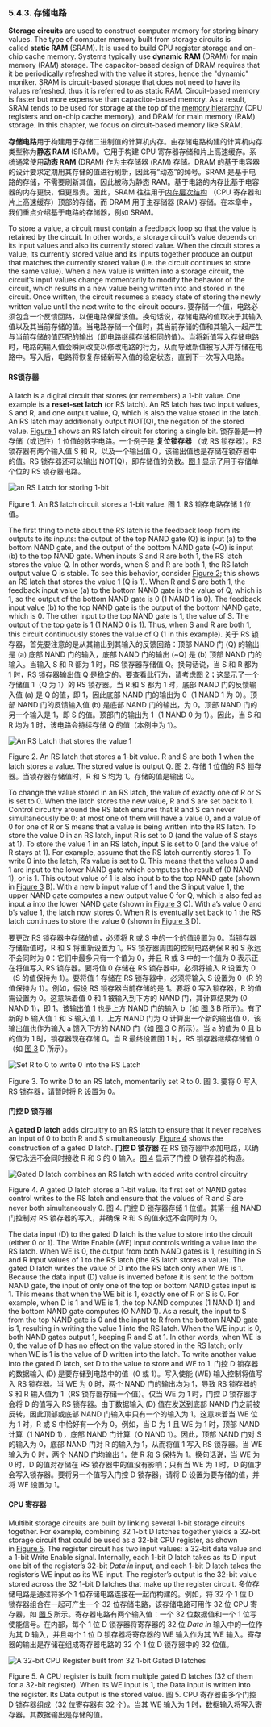 ### 5.4.3. 存储电路

**Storage circuits** are used to construct computer memory for storing binary values. The type of computer memory built from storage circuits is called **static RAM** (SRAM). It is used to build CPU register storage and on-chip cache memory. Systems typically use **dynamic RAM** (DRAM) for main memory (RAM) storage. The capacitor-based design of DRAM requires that it be periodically refreshed with the value it stores, hence the "dynamic" moniker. SRAM is circuit-based storage that does not need to have its values refreshed, thus it is referred to as static RAM. Circuit-based memory is faster but more expensive than capacitor-based memory. As a result, SRAM tends to be used for storage at the top of the [memory hierarchy](https://diveintosystems.org/book/C11-MemHierarchy/mem_hierarchy.html#_the_memory_hierarchy) (CPU registers and on-chip cache memory), and DRAM for main memory (RAM) storage. In this chapter, we focus on circuit-based memory like SRAM.

**存储电路**用于构建用于存储二进制值的计算机内存。由存储电路构建的计算机内存类型称为**静态 RAM** (SRAM)。它用于构建 CPU 寄存器存储和片上高速缓存。系统通常使用**动态 RAM** (DRAM) 作为主存储器 (RAM) 存储。DRAM 的基于电容器的设计要求定期用其存储的值进行刷新，因此有“动态”的绰号。SRAM 是基于电路的存储，不需要刷新其值，因此被称为静态 RAM。基于电路的内存比基于电容器的内存更快，但更昂贵。因此，SRAM 往往用于[内存层次结构](https://diveintosystems.org/book/C11-MemHierarchy/mem_hierarchy.html#_the_memory_hierarchy) （CPU 寄存器和片上高速缓存）顶部的存储，而 DRAM 用于主存储器 (RAM) 存储。在本章中，我们重点介绍基于电路的存储器，例如 SRAM。

To store a value, a circuit must contain a feedback loop so that the value is retained by the circuit. In other words, a storage circuit’s value depends on its input values and also its currently stored value. When the circuit stores a value, its currently stored value and its inputs together produce an output that matches the currently stored value (i.e. the circuit continues to store the same value). When a new value is written into a storage circuit, the circuit’s input values change momentarily to modify the behavior of the circuit, which results in a new value being written into and stored in the circuit. Once written, the circuit resumes a steady state of storing the newly written value until the next write to the circuit occurs.
要存储一个值，电路必须包含一个反馈回路，以便电路保留该值。换句话说，存储电路的值取决于其输入值以及其当前存储的值。当电路存储一个值时，其当前存储的值和其输入一起产生与当前存储的值匹配的输出（即电路继续存储相同的值）。当将新值写入存储电路时，电路的输入值会瞬间改变以修改电路的行为，从而导致新值被写入并存储在电路中。写入后，电路将恢复存储新写入值的稳定状态，直到下一次写入电路。
#### [](https://diveintosystems.org/book/C5-Arch/storagecircs.html#_rs_latch)RS锁存器

A latch is a digital circuit that stores (or remembers) a 1-bit value. One example is a **reset-set latch** (or RS latch). An RS latch has two input values, S and R, and one output value, Q, which is also the value stored in the latch. An RS latch may additionally output NOT(Q), the negation of the stored value. [Figure 1](https://diveintosystems.org/book/C5-Arch/storagecircs.html#Figrslatch) shows an RS latch circuit for storing a single bit.
锁存器是一种存储（或记住）1 位值的数字电路。一个例子是 **复位锁存器** （或 RS 锁存器）。RS 锁存器有两个输入值 S 和 R，以及一个输出值 Q，该输出值也是存储在锁存器中的值。RS 锁存器还可以输出 NOT(Q)，即存储值的负数。[图 1](https://diveintosystems.org/book/C5-Arch/storagecircs.html#Figrslatch) 显示了用于存储单个位的 RS 锁存器电路。

![an RS Latch for storing 1-bit](https://diveintosystems.org/book/C5-Arch/_images/rslatch.png)

Figure 1. An RS latch circuit stores a 1-bit value.
图 1. RS 锁存电路存储 1 位值。

The first thing to note about the RS latch is the feedback loop from its outputs to its inputs: the output of the top NAND gate (Q) is input (a) to the bottom NAND gate, and the output of the bottom NAND gate (~Q) is input (b) to the top NAND gate. When inputs S and R are both 1, the RS latch stores the value Q. In other words, when S and R are both 1, the RS latch output value Q is stable. To see this behavior, consider [Figure 2](https://diveintosystems.org/book/C5-Arch/storagecircs.html#Figlatchstores1); this shows an RS latch that stores the value 1 (Q is 1). When R and S are both 1, the feedback input value (a) to the bottom NAND gate is the value of Q, which is 1, so the output of the bottom NAND gate is 0 (1 NAND 1 is 0). The feedback input value (b) to the top NAND gate is the output of the bottom NAND gate, which is 0. The other input to the top NAND gate is 1, the value of S. The output of the top gate is 1 (1 NAND 0 is 1). Thus, when S and R are both 1, this circuit continuously stores the value of Q (1 in this example).
关于 RS 锁存器，首先要注意的是从其输出到其输入的反馈回路：顶部 NAND 门 (Q) 的输出是 (a) 底部 NAND 门的输入，底部 NAND 门的输出 (~Q) 是 (b) 顶部 NAND 门的输入。当输入 S 和 R 都为 1 时，RS 锁存器存储值 Q。换句话说，当 S 和 R 都为 1 时，RS 锁存器输出值 Q 是稳定的。要查看此行为，请考虑[图 2](https://diveintosystems.org/book/C5-Arch/storagecircs.html#Figlatchstores1)；这显示了一个存储值 1（Q 为 1）的 RS 锁存器。当 R 和 S 都为 1 时，底部 NAND 门的反馈输入值 (a) 是 Q 的值，即 1，因此底部 NAND 门的输出为 0（1 NAND 1 为 0）。顶部 NAND 门的反馈输入值 (b) 是底部 NAND 门的输出，为 0。顶部 NAND 门的另一个输入是 1，即 S 的值。顶部门的输出为 1（1 NAND 0 为 1）。因此，当 S 和 R 均为 1 时，该电路会持续存储 Q 的值（本例中为 1）。

![An RS Latch that stores the value 1](https://diveintosystems.org/book/C5-Arch/_images/latchstores1.png)

Figure 2. An RS latch that stores a 1-bit value. R and S are both 1 when the latch stores a value. The stored value is output Q.
图 2. 存储 1 位值的 RS 锁存器。当锁存器存储值时，R 和 S 均为 1。存储的值是输出 Q。

To change the value stored in an RS latch, the value of exactly one of R or S is set to 0. When the latch stores the new value, R and S are set back to 1. Control circuitry around the RS latch ensures that R and S can never simultaneously be 0: at most one of them will have a value 0, and a value of 0 for one of R or S means that a value is being written into the RS latch. To store the value 0 in an RS latch, input R is set to 0 (and the value of S stays at 1). To store the value 1 in an RS latch, input S is set to 0 (and the value of R stays at 1). For example, assume that the RS latch currently stores 1. To write 0 into the latch, R’s value is set to 0. This means that the values 0 and 1 are input to the lower NAND gate which computes the result of (0 NAND 1), or is 1. This output value of 1 is also input b to the top NAND gate (shown in [Figure 3](https://diveintosystems.org/book/C5-Arch/storagecircs.html#Figwrite0) B). With a new b input value of 1 and the S input value 1, the upper NAND gate computes a new output value 0 for Q, which is also fed as input a into the lower NAND gate (shown in [Figure 3](https://diveintosystems.org/book/C5-Arch/storagecircs.html#Figwrite0) C). With a’s value 0 and b’s value 1, the latch now stores 0. When R is eventually set back to 1 the RS latch continues to store the value 0 (shown in [Figure 3](https://diveintosystems.org/book/C5-Arch/storagecircs.html#Figwrite0) D).

要更改 RS 锁存器中存储的值，必须将 R 或 S 中的一个的值设置为 0。当锁存器存储新值时，R 和 S 将重新设置为 1。RS 锁存器周围的控制电路确保 R 和 S 永远不会同时为 0：它们中最多只有一个值为 0，并且 R 或 S 中的一个值为 0 表示正在将值写入 RS 锁存器。要将值 0 存储在 RS 锁存器中，必须将输入 R 设置为 0（S 的值保持为 1）。要将值 1 存储在 RS 锁存器中，必须将输入 S 设置为 0（R 的值保持为 1）。例如，假设 RS 锁存器当前存储的是 1。要将 0 写入锁存器，R 的值需设置为 0。这意味着值 0 和 1 被输入到下方的 NAND 门，其计算结果为 (0 NAND 1)，即 1。该输出值 1 也是上方 NAND 门的输入 b（如 [图 3](https://diveintosystems.org/book/C5-Arch/storagecircs.html#Figwrite0) B 所示）。有了新的 b 输入值 1 和 S 输入值 1，上方 NAND 门为 Q 计算出一个新的输出值 0，该输出值也作为输入 a 馈入下方的 NAND 门（如 [图 3](https://diveintosystems.org/book/C5-Arch/storagecircs.html#Figwrite0) C 所示）。当 a 的值为 0 且 b 的值为 1 时，锁存器现在存储 0。当 R 最终设置回 1 时，RS 锁存器继续存储值 0（如 [图 3](https://diveintosystems.org/book/C5-Arch/storagecircs.html#Figwrite0) D 所示）。

![Set R to 0 to write 0 into the RS Latch](https://diveintosystems.org/book/C5-Arch/_images/latchwrite0.png)

Figure 3. To write 0 to an RS latch, momentarily set R to 0.
图 3. 要将 0 写入 RS 锁存器，请暂时将 R 设置为 0。
#### [](https://diveintosystems.org/book/C5-Arch/storagecircs.html#_gated_d_latch)门控 D 锁存器

A **gated D latch** adds circuitry to an RS latch to ensure that it never receives an input of 0 to both R and S simultaneously. [Figure 4](https://diveintosystems.org/book/C5-Arch/storagecircs.html#FiggatedD) shows the construction of a gated D latch.
**门控 D 锁存器** 在 RS 锁存器中添加电路，以确保它永远不会同时接收 R 和 S 的 0 输入。[图 4](https://diveintosystems.org/book/C5-Arch/storagecircs.html#FiggatedD) 显示了门控 D 锁存器的构造。

![Gated D latch combines an RS latch with added write control circuitry](https://diveintosystems.org/book/C5-Arch/_images/gatedD.png)

Figure 4. A gated D latch stores a 1-bit value. Its first set of NAND gates control writes to the RS latch and ensure that the values of R and S are never both simultaneously 0.
图 4. 门控 D 锁存器存储 1 位值。其第一组 NAND 门控制对 RS 锁存器的写入，并确保 R 和 S 的值永远不会同时为 0。

The data input (D) to the gated D latch is the value to store into the circuit (either 0 or 1). The Write Enable (WE) input controls writing a value into the RS latch. When WE is 0, the output from both NAND gates is 1, resulting in S and R input values of 1 to the RS latch (the RS latch stores a value). The gated D latch writes the value of D into the RS latch only when WE is 1. Because the data input (D) value is inverted before it is sent to the bottom NAND gate, the input of only one of the top or bottom NAND gates input is 1. This means that when the WE bit is 1, exactly one of R or S is 0. For example, when D is 1 and WE is 1, the top NAND computes (1 NAND 1) and the bottom NAND gate computes (O NAND 1). As a result, the input to S from the top NAND gate is 0 and the input to R from the bottom NAND gate is 1, resulting in writing the value 1 into the RS latch. When the WE input is 0, both NAND gates output 1, keeping R and S at 1. In other words, when WE is 0, the value of D has no effect on the value stored in the RS latch; only when WE is 1 is the value of D written into the latch. To write another value into the gated D latch, set D to the value to store and WE to 1.
门控 D 锁存器的数据输入 (D) 是要存储到电路中的值（0 或 1）。写入使能 (WE) 输入控制将值写入 RS 锁存器。当 WE 为 0 时，两个 NAND 门的输出均为 1，导致 RS 锁存器的 S 和 R 输入值为 1（RS 锁存器存储一个值）。仅当 WE 为 1 时，门控 D 锁存器才会将 D 的值写入 RS 锁存器。由于数据输入 (D) 值在发送到底部 NAND 门之前被反转，因此顶部或底部 NAND 门输入中只有一个的输入为 1。这意味着当 WE 位为 1 时，R 或 S 中恰好有一个为 0。例如，当 D 为 1 且 WE 为 1 时，顶部 NAND 计算（1 NAND 1），底部 NAND 门计算（O NAND 1）。因此，顶部 NAND 门对 S 的输入为 0，底部 NAND 门对 R 的输入为 1，从而将值 1 写入 RS 锁存器。当 WE 输入为 0 时，两个 NAND 门均输出 1，使 R 和 S 保持为 1。换句话说，当 WE 为 0 时，D 的值对存储在 RS 锁存器中的值没有影响；只有当 WE 为 1 时，D 的值才会写入锁存器。要将另一个值写入门控 D 锁存器，请将 D 设置为要存储的值，并将 WE 设置为 1。
#### [](https://diveintosystems.org/book/C5-Arch/storagecircs.html#_cpu_register)CPU 寄存器

Multibit storage circuits are built by linking several 1-bit storage circuits together. For example, combining 32 1-bit D latches together yields a 32-bit storage circuit that could be used as a 32-bit CPU register, as shown in [Figure 5](https://diveintosystems.org/book/C5-Arch/storagecircs.html#Figcpuregcircuit). The register circuit has two input values: a 32-bit data value and a 1-bit Write Enable signal. Internally, each 1-bit D latch takes as its D input one bit of the register’s 32-bit _Data in_ input, and each 1-bit D latch takes the register’s WE input as its WE input. The register’s output is the 32-bit value stored across the 32 1-bit D latches that make up the register circuit.
多位存储电路是通过将多个 1 位存储电路连接在一起而构建的。例如，将 32 个 1 位 D 锁存器组合在一起可产生一个 32 位存储电路，该存储电路可用作 32 位 CPU 寄存器，如 [图 5](https://diveintosystems.org/book/C5-Arch/storagecircs.html#Figcpuregcircuit) 所示。寄存器电路有两个输入值：一个 32 位数据值和一个 1 位写使能信号。在内部，每个 1 位 D 锁存器将寄存器的 32 位 _Data in_ 输入中的一位作为其 D 输入，并且每个 1 位 D 锁存器将寄存器的 WE 输入作为其 WE 输入。寄存器的输出是存储在组成寄存器电路的 32 个 1 位 D 锁存器中的 32 位值。

![A 32-bit CPU Register built from 32 1-bit Gated D latches](https://diveintosystems.org/book/C5-Arch/_images/register.png)

Figure 5. A CPU register is built from multiple gated D latches (32 of them for a 32-bit register). When its WE input is 1, the Data input is written into the register. Its Data output is the stored value.
图 5. CPU 寄存器由多个门控 D 锁存器组成（32 位寄存器有 32 个）。当其 WE 输入为 1 时，数据输入将写入寄存器。其数据输出是存储的值。